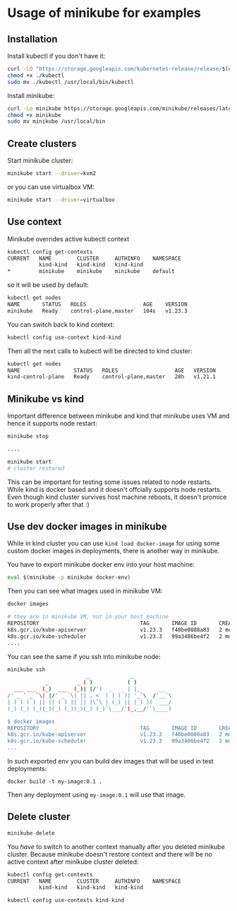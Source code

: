 # Usage of minikube for examples

## Installation
Install kubectl if you don't have it:

```bash
curl -LO "https://storage.googleapis.com/kubernetes-release/release/$(curl -s https://storage.googleapis.com/kubernetes-release/release/stable.txt)/bin/linux/amd64/kubectl"
chmod +x ./kubectl
sudo mv ./kubectl /usr/local/bin/kubectl
```

Install minikube:

```bash
curl -Lo minikube https://storage.googleapis.com/minikube/releases/latest/minikube-linux-amd64
chmod +x minikube
sudo mv minikube /usr/local/bin
```

## Create clusters

Start minikube cluster:

```bash
minikube start --driver=kvm2
```

or you can use virtualbox VM:

```bash
minikube start --driver=virtualbox
```

## Use context

Minikube overrides active kubectl context

```bash
kubectl config get-contexts
CURRENT   NAME        CLUSTER     AUTHINFO    NAMESPACE
          kind-kind   kind-kind   kind-kind
*         minikube    minikube    minikube    default
```

so it will be used by default:

```bash
kubectl get nodes
NAME       STATUS   ROLES                  AGE    VERSION
minikube   Ready    control-plane,master   104s   v1.23.3
```

You can switch back to kind context:

```bash
kubectl config use-context kind-kind
```

Then all the next calls to kubectl will be directed to kind cluster:

```bash
kubectl get nodes
NAME                 STATUS   ROLES                  AGE   VERSION
kind-control-plane   Ready    control-plane,master   28h   v1.21.1
```

## Minikube vs kind

Important difference between minikube and kind that minikube uses VM and hence it supports node restart:

```bash
minikube stop

....

minikube start
# cluster restored
```

This can be important for testing some issues related to node restarts. While kind is docker based and it doesn't offcially supports node restarts. Even though kind cluster survives host machine reboots, it doesn't promice to work properly after that :)

## Use dev docker images in minikube

While in kind cluster you can use `kind load docker-image` for using some custom docker images in deployments, there is another way in minikube.

You have to export minikube docker env into your host machine:

```bash
eval $(minikube -p minikube docker-env)
```

Then you can see what images used in minikube VM:

```bash
docker images

# they are in minikube VM, not in your host machine
REPOSITORY                                TAG       IMAGE ID       CREATED         SIZE
k8s.gcr.io/kube-apiserver                 v1.23.3   f40be0088a83   2 months ago    135MB
k8s.gcr.io/kube-scheduler                 v1.23.3   99a3486be4f2   2 months ago    53.5MB
....
```

You can see the same if you ssh into minikube node:

```bash
minikube ssh
                         _             _
            _         _ ( )           ( )
  ___ ___  (_)  ___  (_)| |/')  _   _ | |_      __
/' _ ` _ `\| |/' _ `\| || , <  ( ) ( )| '_`\  /'__`\
| ( ) ( ) || || ( ) || || |\`\ | (_) || |_) )(  ___/
(_) (_) (_)(_)(_) (_)(_)(_) (_)`\___/'(_,__/'`\____)

$ docker images
REPOSITORY                                TAG       IMAGE ID       CREATED         SIZE
k8s.gcr.io/kube-apiserver                 v1.23.3   f40be0088a83   2 months ago    135MB
k8s.gcr.io/kube-scheduler                 v1.23.3   99a3486be4f2   2 months ago    53.5MB
...
```

In such exported env you can build dev images that will be used in test deployments:

```
docker build -t my-image:0.1 .
```

Then any deployment using `my-image:0.1` will use that image.

## Delete cluster

```bash
minikube delete
```

You *have* to switch to another context manually after you deleted minikube cluster. Because minikube doesn't restore context and there will be no active context after minikube cluster deleted:

```bash
kubectl config get-contexts
CURRENT   NAME        CLUSTER     AUTHINFO    NAMESPACE
          kind-kind   kind-kind   kind-kind 

kubectl config use-contexts kind-kind
```
